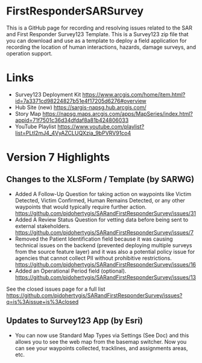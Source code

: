# FirstResponderSARSurvey
This is a GitHub page for recording and resolving issues related to the SAR and First Responder Survey123 Template. This is a Survey123 zip file that you can download and use as a template to deploy a field application for recording the location of human interactions, hazards, damage surveys, and operation support.

# Links
- Survey123 Deployment Kit https://www.arcgis.com/home/item.html?id=7a3371cd98224827b51e4f17205d6276#overview
- Hub Site (new) https://sargis-napsg.hub.arcgis.com/
- Story Map https://napsg.maps.arcgis.com/apps/MapSeries/index.html?appid=71f7501c36d34dfdaf8a81b424806033
- YouTube Playlist https://www.youtube.com/playlist?list=PLtl2mJ4_4VyAZCLUQXzia_9bPVRV91co4

# Version 7 Highlights
## Changes to the XLSForm / Template (by SARWG)
- Added A Follow-Up Question for taking action on waypoints like Victim Detected, Victim Confirmed, Human Remains Detected, or any other waypoints that would typically require further action. https://github.com/pjdohertygis/SARandFirstResponderSurvey/issues/31
- Added A Review Status Question for vetting data before being sent to external stakeholders. https://github.com/pjdohertygis/SARandFirstResponderSurvey/issues/7
- Removed the Patient Identification field because it was causing technical issues on the backend (prevented deploying multiple surveys from the source feature layer) and it was also a potential policy issue for agencies that cannot collect PII without prohibitive restrictions. https://github.com/pjdohertygis/SARandFirstResponderSurvey/issues/16
- Added an Operational Period field (optional).  https://github.com/pjdohertygis/SARandFirstResponderSurvey/issues/13

See the closed issues page for a full list https://github.com/pjdohertygis/SARandFirstResponderSurvey/issues?q=is%3Aissue+is%3Aclosed

## Updates to Survey123 App (by Esri)
- You can now use Standard Map Types via Settings (See Doc) and this allows you to see the web map from the basemap switcher. Now you can see your waypoints collected, tracklines, and assignments areas, etc.

